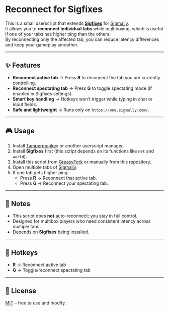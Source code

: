# Reconnect for Sigfixes

This is a small userscript that extends **[Sigfixes](https://github.com/)** for [Sigmally](https://one.sigmally.com/).  
It allows you to **reconnect individual tabs** while multiboxing, which is useful if one of your tabs has higher ping than the others.  
By reconnecting only the affected tab, you can reduce latency differences and keep your gameplay smoother.

---

## ✨ Features
- **Reconnect active tab** → Press **R** to reconnect the tab you are currently controlling.  
- **Reconnect spectating tab** → Press **G** to toggle spectating mode (if enabled in Sigfixes settings).  
- **Smart key handling** → Hotkeys won’t trigger while typing in chat or input fields.  
- **Safe and lightweight** → Runs only on `https://one.sigmally.com/`.

---

## 🎮 Usage
1. Install [Tampermonkey](https://www.tampermonkey.net/) or another userscript manager.  
2. Install **Sigfixes** first (this script depends on its functions like `net` and `world`).  
3. Install this script from [GreasyFork](#) or manually from this repository.  
4. Open multiple tabs of [Sigmally](https://one.sigmally.com/).  
5. If one tab gets higher ping:
   - Press **R** → Reconnect that active tab.  
   - Press **G** → Reconnect your spectating tab.  

---

## 📌 Notes
- This script does **not** auto-reconnect; you stay in full control.  
- Designed for multibox players who need consistent latency across multiple tabs.  
- Depends on **Sigfixes** being installed.  

---

## 🔑 Hotkeys
- **R** → Reconnect active tab  
- **G** → Toggle/reconnect spectating tab  

---

## 📝 License
[MIT](LICENSE) – free to use and modify.  
